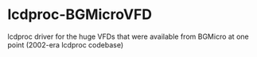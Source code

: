 lcdproc-BGMicroVFD
==================

lcdproc driver for the huge VFDs that were available from BGMicro at one point (2002-era lcdproc codebase)
